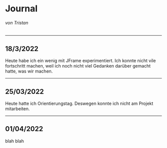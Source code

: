 # Journal 
###### von Tristan

---
## 18/3/2022
Heute habe ich ein wenig mit JFrame experimentiert. Ich konnte nicht vile fortschritt machen, weil ich noch nicht viel Gedanken darüber gemacht hatte, was wir machen. 

---
## 25/03/2022
Heute hatte ich Orientierungstag. Deswegen konnte ich nicht am Projekt mitarbeiten. 

---
## 01/04/2022
blah blah